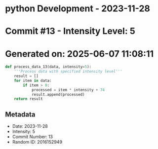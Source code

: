 ﻿# python Development - 2023-11-28
# Commit #13 - Intensity Level: 5
# Generated on: 2025-06-07 11:08:11
```python
def process_data_13(data, intensity=5):
    '''Process data with specified intensity level'''
    result = []
    for item in data:
        if item > 0:
            processed = item * intensity + 74
            result.append(processed)
    return result
```
## Metadata
- Date: 2023-11-28
- Intensity: 5
- Commit Number: 13
- Random ID: 2016152949
